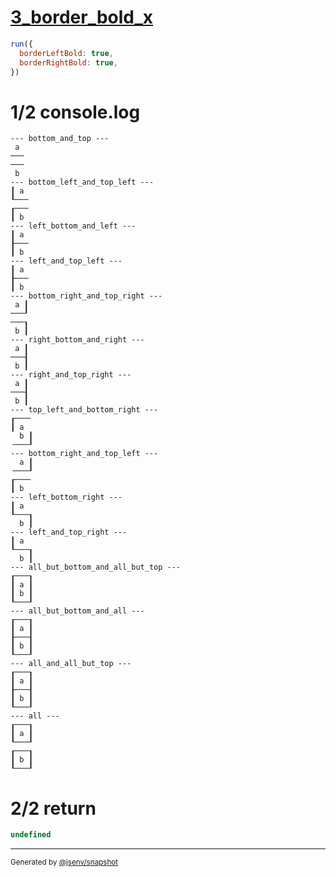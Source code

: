 # [3_border_bold_x](../../table_2_cells_same_column.test.mjs#L144)

```js
run({
  borderLeftBold: true,
  borderRightBold: true,
})
```

# 1/2 console.log

```console
--- bottom_and_top ---
 a 
───
───
 b 
--- bottom_left_and_top_left ---
┃ a 
┖───
┎───
┃ b 
--- left_bottom_and_left ---
┃ a 
┠───
┃ b 
--- left_and_top_left ---
┃ a 
┠───
┃ b 
--- bottom_right_and_top_right ---
 a ┃
───┚
───┒
 b ┃
--- right_bottom_and_right ---
 a ┃
───┨
 b ┃
--- right_and_top_right ---
 a ┃
───┨
 b ┃
--- top_left_and_bottom_right ---
┎───╴
┃ a  
  b ┃
╶───┚
--- bottom_right_and_top_left ---
  a ┃
╶───┚
┎───╴
┃ b  
--- left_bottom_right ---
┃ a  
┖───┒
  b ┃
--- left_and_top_right ---
┃ a  
┖───┒
  b ┃
--- all_but_bottom_and_all_but_top ---
┎───┒
┃ a ┃
┃ b ┃
┖───┚
--- all_but_bottom_and_all ---
┎───┒
┃ a ┃
┠───┨
┃ b ┃
┖───┚
--- all_and_all_but_top ---
┎───┒
┃ a ┃
┠───┨
┃ b ┃
┖───┚
--- all ---
┎───┒
┃ a ┃
┖───┚
┎───┒
┃ b ┃
┖───┚
```

# 2/2 return

```js
undefined
```

---

<sub>
  Generated by <a href="https://github.com/jsenv/core/tree/main/packages/tooling/snapshot">@jsenv/snapshot</a>
</sub>
